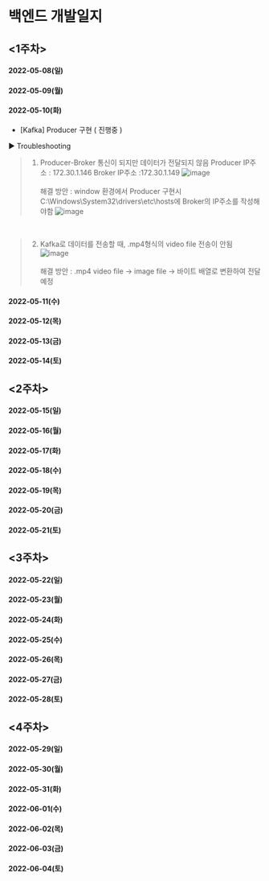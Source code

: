 # 백엔드 개발일지
## <1주차>
#### 2022-05-08(일)<br>
#### 2022-05-09(월)<br>
#### 2022-05-10(화)<br>
- [Kafka] Producer 구현 ( 진행중 )<br>

▶ Troubleshooting
> 1. Producer-Broker 통신이 되지만 데이터가 전달되지 않음
> Producer IP주소 : 172.30.1.146
> Broker IP주소 :172.30.1.149
![image](https://user-images.githubusercontent.com/81276472/167684061-d7205c74-910e-4623-9974-6b114b0f9b7b.png)<br><br>
> 해결 방안 : window 환경에서 Producer 구현시 C:\Windows\System32\drivers\etc\hosts에 Broker의 IP주소를 작성해야함
![image](https://user-images.githubusercontent.com/81276472/167684391-539f051e-9f4b-42c9-8a09-13f163aa7a09.png)<br>
<br>

> 2. Kafka로 데이터를 전송할 때, .mp4형식의 video file 전송이 안됨
![image](https://user-images.githubusercontent.com/81276472/167684505-ce462e78-d2d0-4542-8e2b-0ed09596c93d.png)<br><br>
> 해결 방안 : .mp4 video file -> image file -> 바이트 배열로 변환하여 전달 예정

#### 2022-05-11(수)<br>
#### 2022-05-12(목)<br>
#### 2022-05-13(금)<br>
#### 2022-05-14(토)<br>
## <2주차>
#### 2022-05-15(일)<br>
#### 2022-05-16(월)<br>
#### 2022-05-17(화)<br>
#### 2022-05-18(수)<br>
#### 2022-05-19(목)<br>
#### 2022-05-20(금)<br>
#### 2022-05-21(토)<br>
## <3주차>
#### 2022-05-22(일)<br>
#### 2022-05-23(월)<br>
#### 2022-05-24(화)<br>
#### 2022-05-25(수)<br>
#### 2022-05-26(목)<br>
#### 2022-05-27(금)<br>
#### 2022-05-28(토)<br>
## <4주차>
#### 2022-05-29(일)<br>
#### 2022-05-30(월)<br>
#### 2022-05-31(화)<br>
#### 2022-06-01(수)<br>
#### 2022-06-02(목)<br>
#### 2022-06-03(금)<br>
#### 2022-06-04(토)<br>
